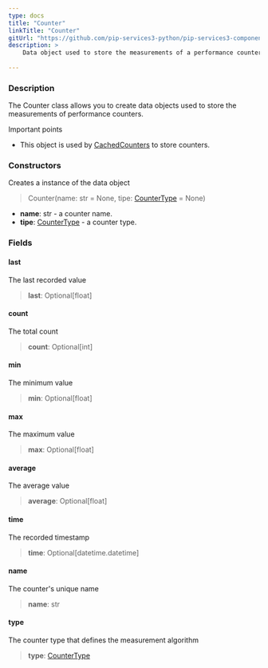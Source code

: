 ```yaml
---
type: docs
title: "Counter"
linkTitle: "Counter"
gitUrl: "https://github.com/pip-services3-python/pip-services3-components-python"
description: >
    Data object used to store the measurements of a performance counter.
   
---
```


### Description

The Counter class allows you to create data objects used to store the measurements of performance counters.

Important points

- This object is used by [CachedCounters](../cached_counters) to store counters.

### Constructors
Creates a instance of the data object

> Counter(name: str = None, tipe: [CounterType](../counter_type) = None)

- **name**: str - a counter name.
- **tipe**: [CounterType](../counter_type) - a counter type.


### Fields

<span class="hide-title-link">

#### last
The last recorded value
> **last**: Optional[float]

#### count
The total count
> **count**: Optional[int]

#### min
The minimum value
> **min**: Optional[float]

#### max
The maximum value
> **max**: Optional[float]

#### average
The average value
> **average**: Optional[float]

#### time
The recorded timestamp
> **time**: Optional[datetime.datetime]

#### name
The counter's unique name
> **name**: str

#### type
The counter type that defines the measurement algorithm
> **type**: [CounterType](../counter_type)

</span>
